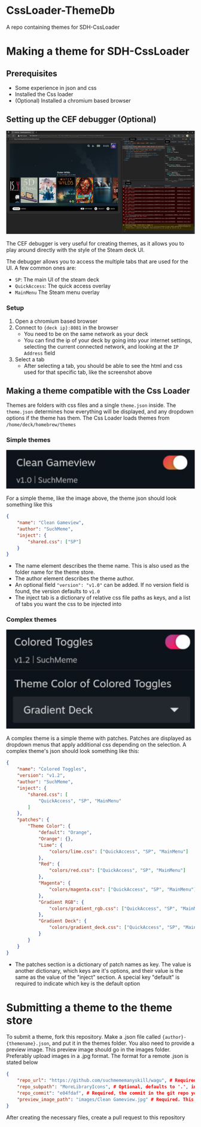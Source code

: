 # CssLoader-ThemeDb
A repo containing themes for SDH-CssLoader

# Making a theme for SDH-CssLoader
## Prerequisites
- Some experience in json and css
- Installed the Css loader
- (Optional) Installed a chromium based browser

## Setting up the CEF debugger (Optional)
![Debugger](images/Readme/Debugger.png)

The CEF debugger is very useful for creating themes, as it allows you to play around directly with the style of the Steam deck UI.

The debugger allows you to access the multiple tabs that are used for the UI. A few common ones are:
- `SP`: The main UI of the steam deck
- `QuickAccess`: The quick access overlay
- `MainMenu` The Steam menu overlay

### Setup
1. Open a chromium based browser
2. Connect to `{deck ip}:8081` in the browser
    - You need to be on the same network as your deck
    - You can find the ip of your deck by going into your internet settings, selecting the current connected network, and looking at the `IP Address` field
3. Select a tab
    - After selecting a tab, you should be able to see the html and css used for that specific tab, like the screenshot above

## Making a theme compatible with the Css Loader
Themes are folders with css files and a single `theme.json` inside. The `theme.json` determines how everything will be displayed, and any dropdown options if the theme has them. The Css Loader loads themes from `/home/deck/homebrew/themes`

### Simple themes
![SimpleTheme](images/Readme/simpletheme.png)

For a simple theme, like the image above, the theme json should look something like this

```json
{
    "name": "Clean Gameview",
    "author": "SuchMeme",
    "inject": {
        "shared.css": ["SP"]
    }
}
```

- The name element describes the theme name. This is also used as the folder name for the theme store.
- The author element describes the theme author.
- An optional field `"version": "v1.0"` can be added. If no version field is found, the version defaults to `v1.0`
- The inject tab is a dictionary of relative css file paths as keys, and a list of tabs you want the css to be injected into

### Complex themes
![ComplexTheme](images/Readme/complextheme.png)

A complex theme is a simple theme with patches. Patches are displayed as dropdown menus that apply additional css depending on the selection. A complex theme's json should look something like this:

```json
{
    "name": "Colored Toggles",
    "version": "v1.2",
    "author": "SuchMeme",
    "inject": {
        "shared.css": [
            "QuickAccess", "SP", "MainMenu"
        ] 
    },
    "patches": {
        "Theme Color": {
            "default": "Orange",
            "Orange": {},
            "Lime": {
                "colors/lime.css": ["QuickAccess", "SP", "MainMenu"]
            },
            "Red": {
                "colors/red.css": ["QuickAccess", "SP", "MainMenu"]
            },
            "Magenta": {
                "colors/magenta.css": ["QuickAccess", "SP", "MainMenu"]
            },
            "Gradient RGB": {
                "colors/gradient_rgb.css": ["QuickAccess", "SP", "MainMenu"]
            },
            "Gradient Deck": {
                "colors/gradient_deck.css": ["QuickAccess", "SP", "MainMenu"]
            }
        }
    }
}
```

- The patches section is a dictionary of patch names as key. The value is another dictionary, which keys are it's options, and their value is the same as the value of the "inject" section. A special key "default" is required to indicate which key is the default option

# Submitting a theme to the theme store

To submit a theme, fork this repository. Make a .json file called `{author}-{themename}.json`, and put it in the themes folder. You also need to provide a preview image. This preview image should go in the images folder. Preferably upload images in a .jpg format. The format for a remote .json is stated below

```json
{
    "repo_url": "https://github.com/suchmememanyskill/wagu", # Required, points to another github repository with the theme
    "repo_subpath": "MoreLibraryIcons", # Optional, defaults to '.', indicates the subpath to the folder containing the theme
    "repo_commit": "e04fdaf", # Required, the commit in the git repo you want to release
    "preview_image_path": "images/Clean Gameview.jpg" # Required. This image is displayed in the browse themes UI of the plugin. The image needs to be located in this repository
}
```

After creating the necessary files, create a pull request to this repository